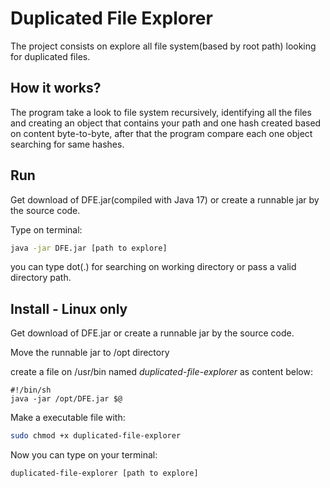 # Duplicated File Explorer

The project consists on explore all file system(based by root path) looking for duplicated files.

## How it works?

The program take a look to file system recursively, identifying all the files and creating an object that contains your path and one hash created based on content byte-to-byte, after that the program compare each one object searching for same hashes.

## Run

Get download of DFE.jar(compiled with Java 17) or create a runnable jar by the source code.

Type on terminal:

```bash
java -jar DFE.jar [path to explore]
```
you can type dot(.) for searching on working directory or pass a valid directory path.

## Install - Linux only

Get download of DFE.jar or create a runnable jar by the source code.

Move the runnable jar to /opt directory

create a file on /usr/bin named *duplicated-file-explorer* as content below:

```script
#!/bin/sh
java -jar /opt/DFE.jar $@
```
Make a executable file with:

```bash
sudo chmod +x duplicated-file-explorer
```

Now you can type on your terminal:

```bash
duplicated-file-explorer [path to explore]
```

